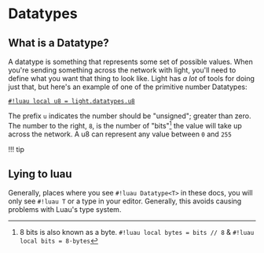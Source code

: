 # Datatypes

## What is a Datatype?

A datatype is something that represents some set of possible values. When you're sending something across the network
with light, you'll need to define what you want that thing to look like. Light has <em>a lot</em> of tools for doing
just that, but here's an example of one of the primitive number Datatypes:

[`#!luau local u8 = light.datatypes.u8`](./numbers/uints.md)

The prefix `u` indicates the number should be "unsigned"; greater than zero. The number to the right, `8`, is the number
of "bits"[^1] the value will take up across the network. A u8 can represent any value
<nobr>between `0` and `255`</nobr>

!!! tip

## Lying to luau

Generally, places where you see `#!luau Datatype<T>` in these docs, you will only see `#!luau T` or a type in your
editor. Generally, this avoids causing problems with Luau's type system.

[^1]:

    8 bits is also known as a byte. <nobr>`#!luau local bytes = bits // 8`</nobr> &
    <nobr>`#!luau local bits = 8·bytes`</nobr>
